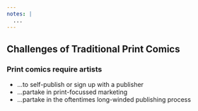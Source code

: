 ```yaml
---
notes: |
  ...
---
```


## Challenges of Traditional Print Comics

<div class="clearfix">
  <div class="block block--long fs-small">
    <h3 class="fragment fade-up">Print comics require artists</h3>
    <ul>
      <li class="fragment fade-up">...to self-publish or sign up with a publisher</li>
      <li class="fragment fade-up">...partake in print-focussed marketing</li>
      <li class="fragment fade-up">...partake in the oftentimes long-winded publishing process</li>
    </ul>
  </div>
</div>

<!-- .slide: data-transition="fade-in" -->
